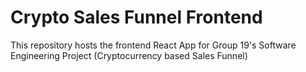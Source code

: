 # Crypto Sales Funnel Frontend

This repository hosts the frontend React App for Group 19's Software Engineering Project (Cryptocurrency based Sales Funnel)